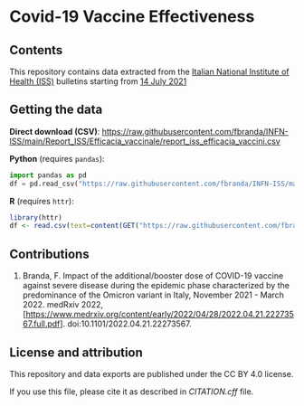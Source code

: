 # Covid-19 Vaccine Effectiveness

## Contents

This repository contains data extracted from the [Italian National Institute of Health (ISS)](https://www.iss.it/en/sorveglianze-covid-19) bulletins starting from [14 July 2021](https://www.epicentro.iss.it/coronavirus/bollettino/Bollettino-sorveglianza-integrata-COVID-19_14-luglio-2021.pdf)

## Getting the data

**Direct download (CSV)**: https://raw.githubusercontent.com/fbranda/INFN-ISS/main/Report_ISS/Efficacia_vaccinale/report_iss_efficacia_vaccini.csv  

**Python** (requires `pandas`):
```python
import pandas as pd
df = pd.read_csv("https://raw.githubusercontent.com/fbranda/INFN-ISS/main/Report_ISS/Efficacia_vaccinale/report_iss_efficacia_vaccini.csv")
```

**R** (requires `httr`):
```r
library(httr)
df <- read.csv(text=content(GET("https://raw.githubusercontent.com/fbranda/INFN-ISS/main/Report_ISS/Efficacia_vaccinale/report_iss_efficacia_vaccini.csv")))
```

## Contributions

1. Branda, F. Impact of the additional/booster dose of COVID-19 vaccine against severe disease during the epidemic 
phase characterized by the predominance of the Omicron variant in Italy, November 2021 - March 2022. medRxiv 2022, 
[https://www.medrxiv.org/content/early/2022/04/28/2022.04.21.22273567.full.pdf]. doi:10.1101/2022.04.21.22273567. 


## License and attribution

This repository and data exports are published under the CC BY 4.0 license.

If you use this file, please cite it as described in *CITATION.cff* file.



